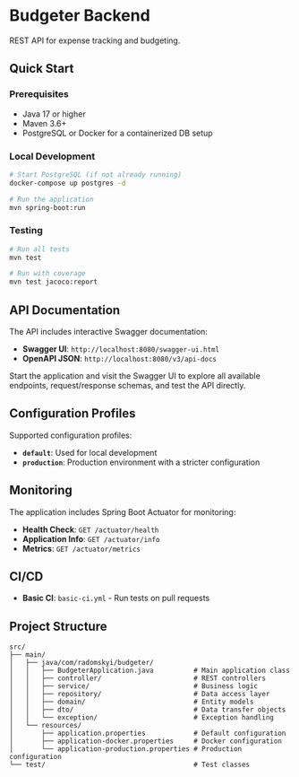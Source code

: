 # Budgeter Backend

REST API for expense tracking and budgeting.

## Quick Start

### Prerequisites

- Java 17 or higher
- Maven 3.6+
- PostgreSQL or Docker for a containerized DB setup

### Local Development
  ```bash
  # Start PostgreSQL (if not already running)
  docker-compose up postgres -d
  
  # Run the application
  mvn spring-boot:run
  ```

### Testing

```bash
# Run all tests
mvn test

# Run with coverage
mvn test jacoco:report
```

## API Documentation

The API includes interactive Swagger documentation:

- **Swagger UI**: `http://localhost:8080/swagger-ui.html`
- **OpenAPI JSON**: `http://localhost:8080/v3/api-docs`

Start the application and visit the Swagger UI to explore all available endpoints, request/response schemas, and test the API directly.

## Configuration Profiles

Supported configuration profiles:

- **`default`**: Used for local development
- **`production`**: Production environment with a stricter configuration

## Monitoring

The application includes Spring Boot Actuator for monitoring:

- **Health Check**: `GET /actuator/health`
- **Application Info**: `GET /actuator/info`
- **Metrics**: `GET /actuator/metrics`

## CI/CD

- **Basic CI**: `basic-ci.yml` - Run tests on pull requests

## Project Structure

```
src/
├── main/
│   ├── java/com/radomskyi/budgeter/
│   │   ├── BudgeterApplication.java          # Main application class
│   │   ├── controller/                       # REST controllers
│   │   ├── service/                          # Business logic
│   │   ├── repository/                       # Data access layer
│   │   ├── domain/                           # Entity models
│   │   ├── dto/                              # Data transfer objects
│   │   └── exception/                        # Exception handling
│   └── resources/
│       ├── application.properties            # Default configuration
│       ├── application-docker.properties     # Docker configuration
│       └── application-production.properties # Production configuration
└── test/                                     # Test classes
```
